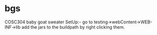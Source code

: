 # bgs
COSC304 baby goat sweater 
SetUp:-
go to testing->webContent->WEB-INF->lib 
add the jars to the buildpath by right clicking them. 

